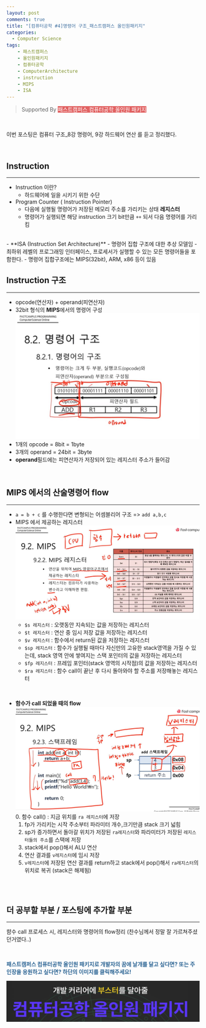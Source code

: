 ```yaml
---
layout: post
comments: true
title: "[컴퓨터공학 #4]명령어 구조_패스트캠퍼스 올인원패키지"
categories:
  - Computer Science
tags:
    - 패스트캠퍼스
    - 올인원패키지
    - 컴퓨터공학
    - ComputerArchitecture
    - instruction
    - MIPS
    - ISA
---
```


> Supported By <span style="background-color : #e16262; color : white; cursor:pointer" onclick="location.href=''">패스트캠퍼스 컴퓨터공학 올인원 패키지</span>

<br>

이번 포스팅은 <span class="hl">컴퓨터 구조_8강 명령어, 9강 하드웨어 연산</span> 를 듣고 정리했다.

<br>

## Instruction
---
- Instruction 이란?
    - 하드웨어에 일을 시키기 위한 수단
- <span class="hl">Program Counter ( Instruction Pointer)</span>
    - 다음에 실행될 명령어가 저장된 메모리 주소를 가리키는 상태 **레지스터**
    - 명령어가 실행되면 해당 instruction 크기 bit만큼 `++` 되서 다음 명령어를 가리킴
<br>
- **ISA (Instruction Set Architecture)**
    - 명령어 집합 구조에 대한 추상 모델임
    - 최하위 레벨의 프로그래밍 인터페이스, 프로세서가 실행할 수 있는 모든 명령어들을 포함한다.
    - 명령어 집합구조에는 MIPS(32bit), ARM, x86 등이 있음

<br>

## Instruction 구조
---
- <span class="hl">opcode(연산자) + operand(피연산자)</span>
- 32bit 형식의 **MIPS**에서의 명령어 구성<br>
<img src="/assets/images/190414/ca1.JPG"> <br>
- 1개의 opcode = 8bit = 1byte
- 3개의 operand = 24bit = 3byte
- **operand**필드에는 피연산자가 저장되어 있는 레지스터 주소가 들어감 

<br>

## MIPS 에서의 산술명령어 flow
---
- `a = b + c` 를 수행한다면 변형되는 어셈블리어 구조 => `add a,b,c` 
- MIPS 에서 제공하는 레지스터<br>
    <img src="/assets/images/190414/ca2.JPG">
    <br>
    - `$s 레지스터` : 오랫동안 지속되는 값을 저장하는 레지스터
    - `$t 레지스터` : 연산 중 임시 저장 값을 저장하는 레지스터
    - `$v 레지스터` : 함수에서 return된 값을 저장하는 레지스터
    - `$sp 레지스터` : 함수가 실행될 때마다 자신만의 고유한 stack영역을 가질 수 있는데, stack 영역 안에 쌓여지는 스택 포인터의 값을 저장하는 레지스터
    - `$fp 레지스터` : 프레임 포인터(stack 영역의 시작점)의 값을 저장하는 레지스터 
    - `$ra 레지스터` : 함수 call이 끝난 후 다시 돌아와야 할 주소를 저장해놓는 레지스터

<br>

- **함수가 call 되었을 때의 flow**
    <br>
    <img src="/assets/images/190414/ca3.JPG">
    <br>
    0. 함수 call() : 지금 위치를 `ra 레지스터`에 저장
    1. fp가 가리키는 시작 주소부터 파라미터 개수,크기만큼 stack 크기 넓힘
    2. sp가 증가하면서 돌아갈 위치가 저장된 `ra레지스터`와 파라미터가 저장된 `레지스터들의 주소`를 스택에 저장
    3. stack에서 pop()해서 ALU 연산
    4. 연산 결과를 `v레지스터`에 임시 저장
    5. `v레지스터`에 저장된 연산 결과를 return하고 stack에서 pop()해서 `ra레지스터`의 위치로 복귀 (stack은 해제됨)

<br>

<br>

## 더 공부할 부분 / 포스팅에 추가할 부분
---

햠수 call 프로세스 시, 레지스터와 명령어의 flow정리 (찬수님께서 정말 잘 가르쳐주셨던거였다..)

<br>

<span style="color:#2d6594; font-weight: bold;text-align: justify; ">패스트캠퍼스 컴퓨터공학 올인원 패키지로 개발자의 꿈에 날개를 달고 싶다면? 또는 주인장을 응원하고 싶다면? 하단의 이미지를 클릭해주세요!</span>
<br>

<img src="/assets/images/190401/link.JPG" onclick="javascript:newin=window.open('about:blank'); newin.location.href='';" style="cursor:pointer;">

<br>

<br>